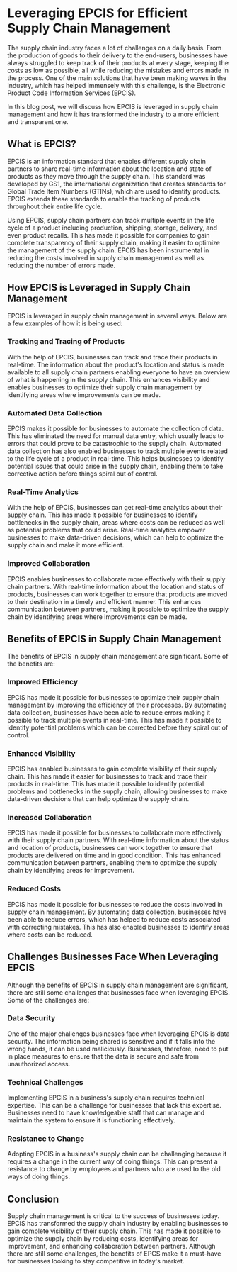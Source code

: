 # Leveraging EPCIS for Efficient Supply Chain Management

The supply chain industry faces a lot of challenges on a daily basis. From the production of goods to their delivery to the end-users, businesses have always struggled to keep track of their products at every stage, keeping the costs as low as possible, all while reducing the mistakes and errors made in the process. One of the main solutions that have been making waves in the industry, which has helped immensely with this challenge, is the Electronic Product Code Information Services (EPCIS). 

In this blog post, we will discuss how EPCIS is leveraged in supply chain management and how it has transformed the industry to a more efficient and transparent one.

## What is EPCIS?

EPCIS is an information standard that enables different supply chain partners to share real-time information about the location and state of products as they move through the supply chain. This standard was developed by GS1, the international organization that creates standards for Global Trade Item Numbers (GTINs), which are used to identify products. EPCIS extends these standards to enable the tracking of products throughout their entire life cycle.

Using EPCIS, supply chain partners can track multiple events in the life cycle of a product including production, shipping, storage, delivery, and even product recalls. This has made it possible for companies to gain complete transparency of their supply chain, making it easier to optimize the management of the supply chain. EPCIS has been instrumental in reducing the costs involved in supply chain management as well as reducing the number of errors made.

## How EPCIS is Leveraged in Supply Chain Management

EPCIS is leveraged in supply chain management in several ways. Below are a few examples of how it is being used:

### Tracking and Tracing of Products

With the help of EPCIS, businesses can track and trace their products in real-time. The information about the product's location and status is made available to all supply chain partners enabling everyone to have an overview of what is happening in the supply chain. This enhances visibility and enables businesses to optimize their supply chain management by identifying areas where improvements can be made.

### Automated Data Collection

EPCIS makes it possible for businesses to automate the collection of data. This has eliminated the need for manual data entry, which usually leads to errors that could prove to be catastrophic to the supply chain. Automated data collection has also enabled businesses to track multiple events related to the life cycle of a product in real-time. This helps businesses to identify potential issues that could arise in the supply chain, enabling them to take corrective action before things spiral out of control.

### Real-Time Analytics

With the help of EPCIS, businesses can get real-time analytics about their supply chain. This has made it possible for businesses to identify bottlenecks in the supply chain, areas where costs can be reduced as well as potential problems that could arise. Real-time analytics empower businesses to make data-driven decisions, which can help to optimize the supply chain and make it more efficient.

### Improved Collaboration

EPCIS enables businesses to collaborate more effectively with their supply chain partners. With real-time information about the location and status of products, businesses can work together to ensure that products are moved to their destination in a timely and efficient manner. This enhances communication between partners, making it possible to optimize the supply chain by identifying areas where improvements can be made.

## Benefits of EPCIS in Supply Chain Management

The benefits of EPCIS in supply chain management are significant. Some of the benefits are:

### Improved Efficiency

EPCIS has made it possible for businesses to optimize their supply chain management by improving the efficiency of their processes. By automating data collection, businesses have been able to reduce errors making it possible to track multiple events in real-time. This has made it possible to identify potential problems which can be corrected before they spiral out of control. 

### Enhanced Visibility

EPCIS has enabled businesses to gain complete visibility of their supply chain. This has made it easier for businesses to track and trace their products in real-time. This has made it possible to identify potential problems and bottlenecks in the supply chain, allowing businesses to make data-driven decisions that can help optimize the supply chain.

### Increased Collaboration

EPCIS has made it possible for businesses to collaborate more effectively with their supply chain partners. With real-time information about the status and location of products, businesses can work together to ensure that products are delivered on time and in good condition. This has enhanced communication between partners, enabling them to optimize the supply chain by identifying areas for improvement.

### Reduced Costs

EPCIS has made it possible for businesses to reduce the costs involved in supply chain management. By automating data collection, businesses have been able to reduce errors, which has helped to reduce costs associated with correcting mistakes. This has also enabled businesses to identify areas where costs can be reduced.

## Challenges Businesses Face When Leveraging EPCIS

Although the benefits of EPCIS in supply chain management are significant, there are still some challenges that businesses face when leveraging EPCIS. Some of the challenges are:

### Data Security

One of the major challenges businesses face when leveraging EPCIS is data security. The information being shared is sensitive and if it falls into the wrong hands, it can be used maliciously. Businesses, therefore, need to put in place measures to ensure that the data is secure and safe from unauthorized access.

### Technical Challenges

Implementing EPCIS in a business's supply chain requires technical expertise. This can be a challenge for businesses that lack this expertise. Businesses need to have knowledgeable staff that can manage and maintain the system to ensure it is functioning effectively.

### Resistance to Change

Adopting EPCIS in a business's supply chain can be challenging because it requires a change in the current way of doing things. This can present a resistance to change by employees and partners who are used to the old ways of doing things.

## Conclusion

Supply chain management is critical to the success of businesses today. EPCIS has transformed the supply chain industry by enabling businesses to gain complete visibility of their supply chain. This has made it possible to optimize the supply chain by reducing costs, identifying areas for improvement, and enhancing collaboration between partners. Although there are still some challenges, the benefits of EPCS make it a must-have for businesses looking to stay competitive in today's market.
